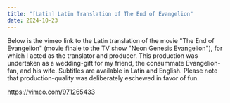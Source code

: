 ```yaml
---
title: "[Latin] Latin Translation of The End of Evangelion"
date: 2024-10-23
---
```

Below is the vimeo link to the Latin translation of the movie "The End of Evangelion" (movie finale to the TV show "Neon Genesis Evangelion"), for which I acted as the translator and producer.  This production was undertaken as a wedding-gift for my friend, the consummate Evangelion-fan, and his wife.  Subtitles are available in Latin and English.  Please note that production-quality was deliberately eschewed in favor of fun.

https://vimeo.com/971265433
